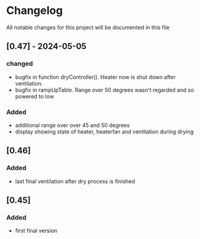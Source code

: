# Changelog
All notable changes for this project will be documented in this file

## [0.47] - 2024-05-05
### changed
- bugfix in function dryController(). Heater now is shut down after ventilation.
- bugfix in rampUpTable. Range over 50 degrees wasn't regarded and so powered to low
### Added
- additional range over over 45 and 50 degrees
- display showing state of heater, heaterfan and ventilation during drying

## [0.46]
### Added
- last final ventilation after dry process is finished

## [0.45]
### Added
- first final version
